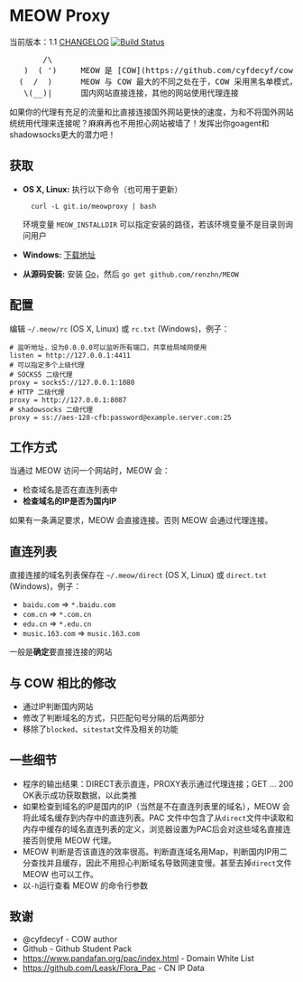 # MEOW Proxy

当前版本：1.1 [CHANGELOG](CHANGELOG)
[![Build Status](https://travis-ci.org/renzhn/MEOW.png?branch=master)](https://travis-ci.org/renzhn/MEOW)

<pre>
       /\
   )  ( ')     MEOW 是 [COW](https://github.com/cyfdecyf/cow) 的一个派生版本
  (  /  )      MEOW 与 COW 最大的不同之处在于，COW 采用黑名单模式， 而 MEOW 采用白名单模式
   \(__)|      国内网站直接连接，其他的网站使用代理连接
</pre>

如果你的代理有充足的流量和比直接连接国外网站更快的速度，为和不将国外网站统统用代理来连接呢？麻麻再也不用担心网站被墙了！发挥出你goagent和shadowsocks更大的潜力吧！

## 获取

- **OS X, Linux:** 执行以下命令（也可用于更新）

        curl -L git.io/meowproxy | bash

  环境变量 `MEOW_INSTALLDIR` 可以指定安装的路径，若该环境变量不是目录则询问用户
- **Windows:** [下载地址](http://meowproxy.me/dist/windows/)
- **从源码安装:** 安装 [Go](http://golang.org/doc/install)，然后 `go get github.com/renzhn/MEOW`

## 配置

编辑 `~/.meow/rc` (OS X, Linux) 或 `rc.txt` (Windows)，例子：

    # 监听地址，设为0.0.0.0可以监听所有端口，共享给局域网使用
    listen = http://127.0.0.1:4411
    # 可以指定多个上级代理
    # SOCKS5 二级代理
    proxy = socks5://127.0.0.1:1080
    # HTTP 二级代理
    proxy = http://127.0.0.1:8087
    # shadowsocks 二级代理
    proxy = ss://aes-128-cfb:password@example.server.com:25

## 工作方式

当通过 MEOW 访问一个网站时，MEOW 会：

- 检查域名是否在直连列表中
- **检查域名的IP是否为国内IP**

如果有一条满足要求，MEOW 会直接连接。否则 MEOW 会通过代理连接。

## 直连列表

直接连接的域名列表保存在 `~/.meow/direct` (OS X, Linux) 或 `direct.txt` (Windows)，例子：

-  `baidu.com` => `*.baidu.com`
-  `com.cn` => `*.com.cn`
-  `edu.cn` => `*.edu.cn`
-  `music.163.com` => `music.163.com`

一般是**确定**要直接连接的网站

## 与 COW 相比的修改

- 通过IP判断国内网站
- 修改了判断域名的方式，只匹配句号分隔的后两部分
- 移除了`blocked`、`sitestat`文件及相关的功能

## 一些细节

- 程序的输出结果：DIRECT表示直连，PROXY表示通过代理连接；GET ... 200 OK表示成功获取数据，以此类推
- 如果检查到域名的IP是国内的IP（当然是不在直连列表里的域名），MEOW 会将此域名缓存到内存中的直连列表。PAC 文件中包含了从`direct`文件中读取和内存中缓存的域名直连列表的定义，浏览器设置为PAC后会对这些域名直接连接否则使用 MEOW 代理。
- MEOW 判断是否该直连的效率很高。判断直连域名用Map，判断国内IP用二分查找并且缓存，因此不用担心判断域名导致网速变慢。甚至去掉`direct`文件 MEOW 也可以工作。
- 以`-h`运行查看 MEOW 的命令行参数

## 致谢

- @cyfdecyf - COW author
- Github - Github Student Pack
- https://www.pandafan.org/pac/index.html - Domain White List
- https://github.com/Leask/Flora_Pac - CN IP Data
